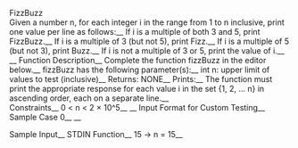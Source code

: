 FizzBuzz<br />
Given a number n, for each integer i in the range from 1 to n inclusive, print one value per line as follows:__
If i is a multiple of both 3 and 5, print FizzBuzz.__
If i is a multiple of 3 (but not 5), print Fizz.__
If i is a multiple of 5 (but not 3), print Buzz.__
If i is not a multiple of 3 or 5, print the value of i.__
__
Function Description__
Complete the function fizzBuzz in the editor below.__
fizzBuzz has the following parameter(s):__
    int n:  upper limit of values to test (inclusive)__
Returns:    NONE__
Prints:__
    The function must print the appropriate response for each value i in the set {1, 2, ... n} in ascending order, each on a separate line.__  
Constraints__
0 < n < 2 × 10^5__
__
Input Format for Custom Testing__
Sample Case 0__
__

Sample Input__
STDIN Function__
15 → n = 15__


